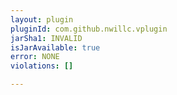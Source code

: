 ```yaml
---
layout: plugin
pluginId: com.github.nwillc.vplugin
jarSha1: INVALID
isJarAvailable: true
error: NONE
violations: []

---
```

